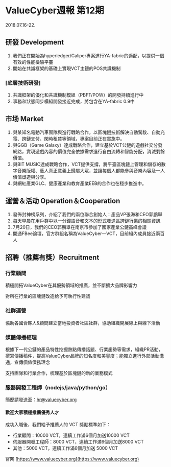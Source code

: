# ValueCyber週報 第12期

2018.07.16-22.



## 研發 Development

1. 我們正在開始為hyperledger/Caliper專案進行YA-fabric的適配，以提供一個有效的性能檢驗平臺
2. 開始在共識框架的基礎上實現VCT主鏈的POS共識機制

### [底層技術研發]

1. 共識框架的優化和共識機制模組（PBFT/POW）的開發持續進行中
2. 事務和狀態同步模組開發接近完成，將包含在YA-fabric 0.9中

 

## 市场 Market

1. 與某知名電動汽車團隊與進行戰略合作，以區塊鏈技術解決自動駕駛、自動充電、跨鏈支付、閑時租賃等領域，專案目前正在實施中。
2. 與GGB（Game Galaxy）達成戰略合作，建立基於VCT公鏈的遊戲社交分發網路，實現遊戲內容的價值完全依據需求進行自由流轉和智能分配，消滅剩餘價值。
3. 與BIT MUSIC達成戰略合作，VCT提供支撐，將平臺區塊鏈上管理和儲存的數字音樂版權、藝人真正意義上歸屬大眾，並讓每個人都能參與音樂內容及一人價值塑造與分享。
4. 與網紅產業GLC、健康產業和教育產業EEB的合作也在穩步推進中。

 

## 運營＆活动 Operation＆Cooperation

1. 發佈封神榜系列，介紹了我們的兩位聯合創始人：產品VP張海和CEO郭鵬舉
2. 每天早晨在用戶群中以一分鐘語音和文本的形式發送區跨鏈行業的相關資訊
3. 7月20日，我們的CEO郭鵬舉在南京市參加了國家產業公鏈高峰會議
4. 開通FBee論壇，官方群組名稱為ValueCyber—VCT，目前組內成員接近兩百人

 

## 招聘（推薦有獎）Recruitment

### 行業顧問

積極開拓ValueCyber在其優勢領域的推廣，並不斷擴大品牌影響力

對所在行業的區塊鏈改造給予可執行性建議

### 社群運營

協助各國合夥人&顧問建立當地投資者社區社群，協助組織開展線上與線下活動

### 媒體傳播經理

根據下一代公鏈的產品特性挖掘熱點傳播話題、行業趨勢等需求，組織PR活動，撰寫傳播稿件，提高ValueCyber品牌的知名度和美譽度；能獨立進行外部活動溝通，宣傳價值債務理念

支持團隊和行業合作，梳理基於區塊鏈的新的業務模式

### 服器開發工程師（nodejs/java/python/go）

簡歷請發送至：[hr@valuecyber.org](mailto:hr@valuecyber.org)

#### 歡迎大家積極推薦優秀人才

成功入職後，我們給予推薦人的 VCT 獎勵標準如下：

- 行業顧問：10000 VCT，連續工作滿6個月加送10000 VCT
- 伺服器開發工程師：8000 VCT，連續工作滿6個月加送8000 VCT
- 其他：5000 VCT，連續工作滿6個月加送 5000 VCT

官网 [https://www.valuecyber.org](https://www.valuecyber.org)